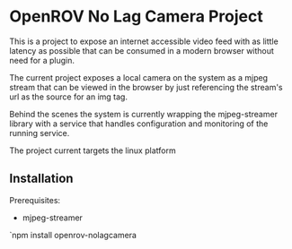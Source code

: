 OpenROV No Lag Camera Project
=========

This is a project to expose an internet accessible video feed with as little latency as possible that can be
consumed in a modern browser without need for a plugin.

The current project exposes a local camera on the system as a mjpeg stream that can be viewed in the browser
by just referencing the stream's url as the source for an img tag.

Behind the scenes the system is currently wrapping the mjpeg-streamer library with a service that handles
configuration and monitoring of the running service.

The project current targets the linux platform



Installation
----------

Prerequisites:
* mjpeg-streamer

`npm install openrov-nolagcamera
